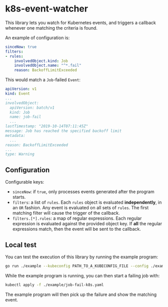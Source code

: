 # k8s-event-watcher

This library lets you watch for Kubernetes events, and triggers a callback whenever one matching the criteria is found.

An example of configuration is:

```yaml
sinceNow: true
filters:
- rules:
    involvedObject.kind: Job
    involvedObject.name: "^*.fail"
    reason: BackoffLimitExceeded
```

This would match a `Job`-failed `Event`:

```yaml
apiVersion: v1
kind: Event
...
involvedObject:
  apiVersion: batch/v1
  kind: Job
  name: job-fail
  ...
lastTimestamp: "2019-10-14T07:11:45Z"
message: Job has reached the specified backoff limit
metadata:
  ...
reason: BackoffLimitExceeded
...
type: Warning
```

## Configuration

Configurable keys:

* `sinceNow`: if `true`, only processes events generated after the program starts.
* `filters`: a list of `rules`. Each `rules` object is evaluated **independently**, in an `OR` fashion. Any event is
    evaluated on all sets of `rules`. The first matching filter will cause the trigger of the callback. 
* `filters.[*].rules`: a map of regular expressions. Each regular expression is evaluated against the provided object key.
    If **all** the regular expressions match, then the event will be sent to the callback. 

## Local test

You can test the execution of this library by running the example program:

```bash
go run ./example --kubeconfig PATH_TO_A_KUBECONFIG_FILE --config ./example/config.yaml
```

While the example program is running, you can then start a failing job with:

```bash
kubectl apply -f ./example/job-fail-k8s.yaml
```

The example program will then pick up the failure and show the matching event.